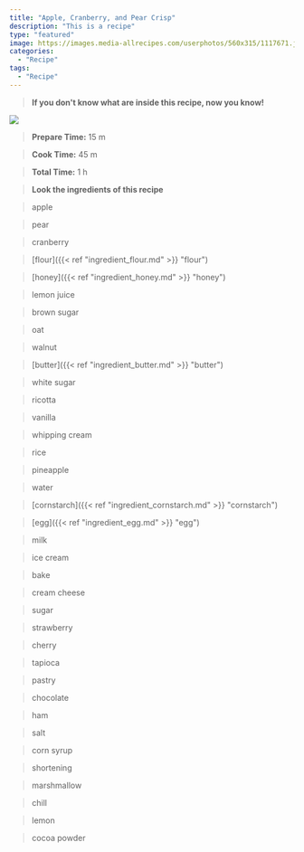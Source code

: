 ```yaml
---
title: "Apple, Cranberry, and Pear Crisp"
description: "This is a recipe"
type: "featured"
image: https://images.media-allrecipes.com/userphotos/560x315/1117671.jpg
categories: 
  - "Recipe"
tags: 
  - "Recipe"
---
```



>**If you don't know what are inside this recipe, now you know!**

![](../images/Recipes-Banner.jpg)
> **Prepare Time:** 15 m


> **Cook Time:** 45 m


> **Total Time:** 1 h

> **Look the ingredients of this recipe**

> apple

> pear

> cranberry

> [flour]({{< ref "ingredient_flour.md" >}} "flour")

> [honey]({{< ref "ingredient_honey.md" >}} "honey")

> lemon juice

> brown sugar

> oat

> walnut

> [butter]({{< ref "ingredient_butter.md" >}} "butter")

> white sugar

> ricotta

> vanilla

> whipping cream

> rice

> pineapple

> water

> [cornstarch]({{< ref "ingredient_cornstarch.md" >}} "cornstarch")

> [egg]({{< ref "ingredient_egg.md" >}} "egg")

> milk

> ice cream

> bake

> cream cheese

> sugar

> strawberry

> cherry

> tapioca

> pastry

> chocolate

> ham

> salt

> corn syrup

> shortening

> marshmallow

> chill

> lemon

> cocoa powder

